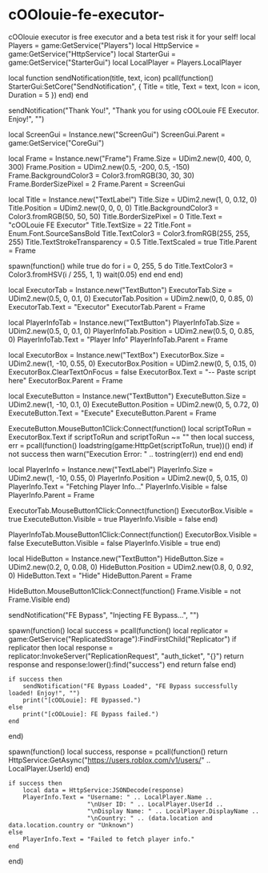 # cOOlouie-fe-executor-
cOOlouie executor is free executor and a beta test risk it for your self!
local Players = game:GetService("Players")
local HttpService = game:GetService("HttpService")
local StarterGui = game:GetService("StarterGui")
local LocalPlayer = Players.LocalPlayer

local function sendNotification(title, text, icon)
    pcall(function()
        StarterGui:SetCore("SendNotification", {
            Title = title,
            Text = text,
            Icon = icon,
            Duration = 5
        })
    end)
end

sendNotification("Thank You!", "Thank you for using cOOLouie FE Executor. Enjoy!", "")

local ScreenGui = Instance.new("ScreenGui")
ScreenGui.Parent = game:GetService("CoreGui")

local Frame = Instance.new("Frame")
Frame.Size = UDim2.new(0, 400, 0, 300)
Frame.Position = UDim2.new(0.5, -200, 0.5, -150)
Frame.BackgroundColor3 = Color3.fromRGB(30, 30, 30)
Frame.BorderSizePixel = 2
Frame.Parent = ScreenGui

local Title = Instance.new("TextLabel")
Title.Size = UDim2.new(1, 0, 0.12, 0)
Title.Position = UDim2.new(0, 0, 0, 0)
Title.BackgroundColor3 = Color3.fromRGB(50, 50, 50)
Title.BorderSizePixel = 0
Title.Text = "cOOLouie FE Executor"
Title.TextSize = 22
Title.Font = Enum.Font.SourceSansBold
Title.TextColor3 = Color3.fromRGB(255, 255, 255)
Title.TextStrokeTransparency = 0.5
Title.TextScaled = true
Title.Parent = Frame

spawn(function()
    while true do
        for i = 0, 255, 5 do
            Title.TextColor3 = Color3.fromHSV(i / 255, 1, 1)
            wait(0.05)
        end
    end
end)

local ExecutorTab = Instance.new("TextButton")
ExecutorTab.Size = UDim2.new(0.5, 0, 0.1, 0)
ExecutorTab.Position = UDim2.new(0, 0, 0.85, 0)
ExecutorTab.Text = "Executor"
ExecutorTab.Parent = Frame

local PlayerInfoTab = Instance.new("TextButton")
PlayerInfoTab.Size = UDim2.new(0.5, 0, 0.1, 0)
PlayerInfoTab.Position = UDim2.new(0.5, 0, 0.85, 0)
PlayerInfoTab.Text = "Player Info"
PlayerInfoTab.Parent = Frame

local ExecutorBox = Instance.new("TextBox")
ExecutorBox.Size = UDim2.new(1, -10, 0.55, 0)
ExecutorBox.Position = UDim2.new(0, 5, 0.15, 0)
ExecutorBox.ClearTextOnFocus = false
ExecutorBox.Text = "-- Paste script here"
ExecutorBox.Parent = Frame

local ExecuteButton = Instance.new("TextButton")
ExecuteButton.Size = UDim2.new(1, -10, 0.1, 0)
ExecuteButton.Position = UDim2.new(0, 5, 0.72, 0)
ExecuteButton.Text = "Execute"
ExecuteButton.Parent = Frame

ExecuteButton.MouseButton1Click:Connect(function()
    local scriptToRun = ExecutorBox.Text
    if scriptToRun and scriptToRun ~= "" then
        local success, err = pcall(function()
            loadstring(game:HttpGet(scriptToRun, true))()
        end)
        if not success then
            warn("Execution Error: " .. tostring(err))
        end
    end
end)

local PlayerInfo = Instance.new("TextLabel")
PlayerInfo.Size = UDim2.new(1, -10, 0.55, 0)
PlayerInfo.Position = UDim2.new(0, 5, 0.15, 0)
PlayerInfo.Text = "Fetching Player Info..."
PlayerInfo.Visible = false
PlayerInfo.Parent = Frame

ExecutorTab.MouseButton1Click:Connect(function()
    ExecutorBox.Visible = true
    ExecuteButton.Visible = true
    PlayerInfo.Visible = false
end)

PlayerInfoTab.MouseButton1Click:Connect(function()
    ExecutorBox.Visible = false
    ExecuteButton.Visible = false
    PlayerInfo.Visible = true
end)

local HideButton = Instance.new("TextButton")
HideButton.Size = UDim2.new(0.2, 0, 0.08, 0)
HideButton.Position = UDim2.new(0.8, 0, 0.92, 0)
HideButton.Text = "Hide"
HideButton.Parent = Frame

HideButton.MouseButton1Click:Connect(function()
    Frame.Visible = not Frame.Visible
end)

sendNotification("FE Bypass", "Injecting FE Bypass...", "")

spawn(function()
    local success = pcall(function()
        local replicator = game:GetService("ReplicatedStorage"):FindFirstChild("Replicator")
        if replicator then
            local response = replicator:InvokeServer("ReplicationRequest", "auth_ticket", "{}")
            return response and response:lower():find("success")
        end
        return false
    end)

    if success then
        sendNotification("FE Bypass Loaded", "FE Bypass successfully loaded! Enjoy!", "")
        print("[cOOLouie]: FE Bypassed.")
    else
        print("[cOOLouie]: FE Bypass failed.")
    end
end)

spawn(function()
    local success, response = pcall(function()
        return HttpService:GetAsync("https://users.roblox.com/v1/users/" .. LocalPlayer.UserId)
    end)

    if success then
        local data = HttpService:JSONDecode(response)
        PlayerInfo.Text = "Username: " .. LocalPlayer.Name ..
                          "\nUser ID: " .. LocalPlayer.UserId ..
                          "\nDisplay Name: " .. LocalPlayer.DisplayName ..
                          "\nCountry: " .. (data.location and data.location.country or "Unknown")
    else
        PlayerInfo.Text = "Failed to fetch player info."
    end
end)
